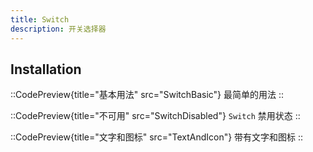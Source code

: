 ```yaml
---
title: Switch
description: 开关选择器
---
```


## Installation

::CodePreview{title="基本用法" src="SwitchBasic"}
最简单的用法
::

::CodePreview{title="不可用" src="SwitchDisabled"}
`Switch` 禁用状态
::

::CodePreview{title="文字和图标" src="TextAndIcon"}
带有文字和图标
::
